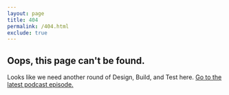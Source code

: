 ```yaml
---
layout: page
title: 404
permalink: /404.html
exclude: true
---
```


## Oops, this page can't be found. 

Looks like we need another round of Design, Build, and Test here. <a href="{{ site.baseurl }}/" title="Go to the home screen for the latest episode">Go to the latest podcast episode.</a>
